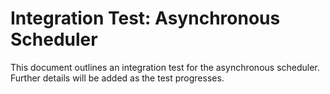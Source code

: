 # Integration Test: Asynchronous Scheduler

This document outlines an integration test for the asynchronous scheduler.  Further details will be added as the test progresses.
